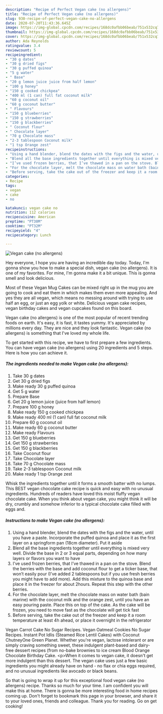 ```yaml
---
description: "Recipe of Perfect Vegan cake (no allergens)"
title: "Recipe of Perfect Vegan cake (no allergens)"
slug: 930-recipe-of-perfect-vegan-cake-no-allergens
date: 2020-07-20T11:43:36.645Z
image: https://img-global.cpcdn.com/recipes/168dc0afbb06beab/751x532cq70/vegan-cake-no-allergens-recipe-main-photo.jpg
thumbnail: https://img-global.cpcdn.com/recipes/168dc0afbb06beab/751x532cq70/vegan-cake-no-allergens-recipe-main-photo.jpg
cover: https://img-global.cpcdn.com/recipes/168dc0afbb06beab/751x532cq70/vegan-cake-no-allergens-recipe-main-photo.jpg
author: Ada Reynolds
ratingvalue: 3.4
reviewcount: 5
recipeingredient:
- "30 g dates"
- "30 g dried figs"
- "30 g puffed quinoa"
- "5 g water"
- " Base"
- "20 g lemon juice juice from half lemon"
- "100 g honey"
- "150 g cooked chickpea"
- "400 ml (1 can) full fat coconut milk"
- "60 g coconut oil"
- "60 g coconut butter"
- " Flavours"
- "150 g blueberries"
- "150 g strawberries"
- "150 g blackberries"
- " Coconut flour"
- " Chocolate layer"
- "70 g Chocolate mass"
- "2-3 tablespoon Coconut milk"
- "1 tsp Orange zest"
recipeinstructions:
- "Using a hand blender, blend the dates with the figs and the water, until you have a paste. Incorporate the puffed quinoa and place it as the first layer on a springform pan (18cm diameter). Put it aside"
- "Blend all the base ingredients together until everything is mixed very well. Divide the base in 2 or 3 equal parts, depending on how many layers or flavors you want to have"
- "I’ve used frozen berries, that I’ve thawed in a pan on the stove. Blend the berries with the base and add coconut flour to get a ticker base, that won’t easily pour (I’ve added 2 tablespoons but if you use fresh berries you might have to add more). Add this mixture to the quinoa base and place it in the freezer for about 2hours. Repeat this step with the other berries."
- "For the chocolate layer, melt the chocolate mass on water bath (bain marine) with the coconut milk and the orange zest, until you have an easy pouring paste. Place this on top of the cake. As the cake will be frozen, you need to move fast as the chocolate will get tick fast"
- "Before serving, take the cake out of the freezer and keep it a room temperature at least 4h ahead, or place it overnight in the refrigerator"
categories:
- Recipe
tags:
- vegan
- cake
- no

katakunci: vegan cake no 
nutrition: 112 calories
recipecuisine: American
preptime: "PT30M"
cooktime: "PT32M"
recipeyield: "4"
recipecategory: Lunch

---
```



![Vegan cake (no allergens)](https://img-global.cpcdn.com/recipes/168dc0afbb06beab/751x532cq70/vegan-cake-no-allergens-recipe-main-photo.jpg)

Hey everyone, I hope you are having an incredible day today. Today, I'm gonna show you how to make a special dish, vegan cake (no allergens). It is one of my favorites. For mine, I'm gonna make it a bit unique. This is gonna smell and look delicious.

Most of these Vegan Mug Cakes can be mixed right up in the mug you are going to cook and eat them in which makes them even more appealing. And yes they are all vegan, which means no messing around with trying to use half an egg, or just an egg yolk or white. Delicious vegan cake recipes, vegan birthday cakes and vegan cupcakes found on this board.

Vegan cake (no allergens) is one of the most popular of recent trending foods on earth. It's easy, it is fast, it tastes yummy. It's appreciated by millions every day. They are nice and they look fantastic. Vegan cake (no allergens) is something that I've loved my whole life.


To get started with this recipe, we have to first prepare a few ingredients. You can have vegan cake (no allergens) using 20 ingredients and 5 steps. Here is how you can achieve it.

<!--inarticleads1-->

##### The ingredients needed to make Vegan cake (no allergens):

1. Take 30 g dates
1. Get 30 g dried figs
1. Make ready 30 g puffed quinoa
1. Get 5 g water
1. Prepare  Base
1. Get 20 g lemon juice (juice from half lemon)
1. Prepare 100 g honey
1. Make ready 150 g cooked chickpea
1. Make ready 400 ml (1 can) full fat coconut milk
1. Prepare 60 g coconut oil
1. Make ready 60 g coconut butter
1. Make ready  Flavours
1. Get 150 g blueberries
1. Get 150 g strawberries
1. Get 150 g blackberries
1. Take  Coconut flour
1. Take  Chocolate layer
1. Take 70 g Chocolate mass
1. Take 2-3 tablespoon Coconut milk
1. Make ready 1 tsp Orange zest


Whisk the ingredients together until it forms a smooth batter with no lumps. This BEST vegan chocolate cake recipe is quick and easy with no unusual ingredients. Hundreds of readers have loved this moist fluffy vegan chocolate cake. When you think about vegan cake, you might think it will be dry, crumbly and somehow inferior to a typical chocolate cake filled with eggs and. 

<!--inarticleads2-->

##### Instructions to make Vegan cake (no allergens):

1. Using a hand blender, blend the dates with the figs and the water, until you have a paste. Incorporate the puffed quinoa and place it as the first layer on a springform pan (18cm diameter). Put it aside
1. Blend all the base ingredients together until everything is mixed very well. Divide the base in 2 or 3 equal parts, depending on how many layers or flavors you want to have
1. I’ve used frozen berries, that I’ve thawed in a pan on the stove. Blend the berries with the base and add coconut flour to get a ticker base, that won’t easily pour (I’ve added 2 tablespoons but if you use fresh berries you might have to add more). Add this mixture to the quinoa base and place it in the freezer for about 2hours. Repeat this step with the other berries.
1. For the chocolate layer, melt the chocolate mass on water bath (bain marine) with the coconut milk and the orange zest, until you have an easy pouring paste. Place this on top of the cake. As the cake will be frozen, you need to move fast as the chocolate will get tick fast
1. Before serving, take the cake out of the freezer and keep it a room temperature at least 4h ahead, or place it overnight in the refrigerator


Vegan Carrot Cake No Sugar Recipes. Vegan Oatmeal Cookies No Sugar Recipes. Instant Pot Idlis (Steamed Rice Lentil Cakes) with Coconut ChutneyOne Green Planet. Whether you&#39;re vegan, lactose intolerant or are simply craving something sweet, these indulgent plant-based and dairy-free dessert recipes (from no-bake brownies to ice cream Blood Orange Chocolate Birthday Cake. &lt;p&gt;When it comes to vegan cake, it doesn&#39;t get more indulgent than this dessert. The vegan cake uses just a few basic ingredients you might already have on hand - no flax or chia eggs required, and no unusual ingredients like avocado or black beans. 

So that is going to wrap it up for this exceptional food vegan cake (no allergens) recipe. Thanks so much for your time. I am confident you will make this at home. There is gonna be more interesting food in home recipes coming up. Don't forget to bookmark this page in your browser, and share it to your loved ones, friends and colleague. Thank you for reading. Go on get cooking!
